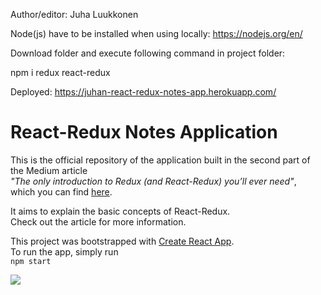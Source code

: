 Author/editor: Juha Luukkonen

Node(js) have to be installed when using locally: https://nodejs.org/en/

Download folder and execute following command in project folder:

npm i redux react-redux

Deployed: https://juhan-react-redux-notes-app.herokuapp.com/

# React-Redux Notes Application

This is the official repository of the application built in the second part of the Medium article  
*"The only introduction to Redux (and React-Redux) you’ll ever need"*,  
which you can find [here](https://medium.com/@h.stevanoski/the-only-introduction-to-redux-and-react-redux-youll-ever-need-8ce5da9e53c6).

It aims to explain the basic concepts of React-Redux.  
Check out the article for more information.

This project was bootstrapped with [Create React App](https://github.com/facebook/create-react-app).  
To run the app, simply run  
`npm start`

![](https://miro.medium.com/max/457/1*NWOmsT2_4MoRuUevioicqg.png)
